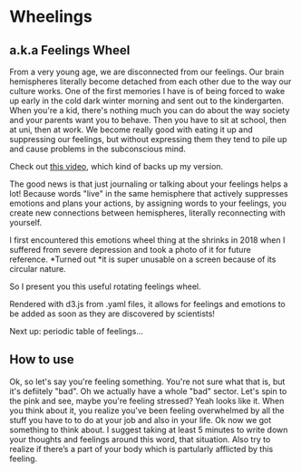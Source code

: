 # Wheelings

## a.k.a Feelings Wheel

From a very young age, we are disconnected from our feelings. Our brain hemispheres literally become detached from each other due to the way our culture works. One of the first memories I have is of being forced to wake up early in the cold dark winter morning and sent out to the kindergarten. When you're a kid, there's nothing much you can do about the way society and your parents want you to behave. Then you have to sit at school, then at uni, then at work. We become really good with eating it up and suppressing our feelings, but without expressing them they tend to pile up and cause problems in the subconscious mind.

Check out [this video](https://youtu.be/aEGukyCsHMg), which kind of backs up my version.

The good news is that just journaling or talking about your feelings helps a lot! Because words "live" in the same hemisphere that actively suppresses emotions and plans your actions, by assigning words to your feelings, you create new connections between hemispheres, literally reconnecting with yourself.

I first encountered this emotions wheel thing at the shrinks in 2018 when I suffered from severe depression and took a photo of it for future reference. *Turned out *it is super unusable on a screen because of its circular nature.

So I present you this useful rotating feelings wheel.

Rendered with d3.js from .yaml files, it allows for feelings and emotions to be added as soon as they are discovered by scientists!

Next up: periodic table of feelings...

## How to use

Ok, so let's say you're feeling something. You're not sure what that is, but it's defiitely "bad". Oh we actually have a whole "bad" sector. Let's spin to the pink and see, maybe you're feeling stressed? Yeah looks like it. When you think about it, you realize you've been feeling overwhelmed by all the stuff you have to to do at your job and also in your life. Ok now we got something to think about. I suggest taking at least 5 minutes to write down your thoughts and feelings around this word, that situation. Also try to realize if there’s a part of your body which is partularly afflicted by this feeling.
